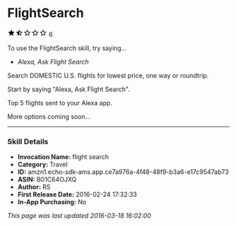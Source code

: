 # FlightSearch
![1.4 stars](../../../images/ic_star_black_18dp_1x.png)![1.4 stars](../../../images/ic_star_half_black_18dp_1x.png)![1.4 stars](../../../images/ic_star_border_black_18dp_1x.png)![1.4 stars](../../../images/ic_star_border_black_18dp_1x.png)![1.4 stars](../../../images/ic_star_border_black_18dp_1x.png) 6

To use the FlightSearch skill, try saying...

* *Alexa, Ask Flight Search*

Search DOMESTIC U.S. flights for lowest price, one way or roundtrip.

Start by saying "Alexa, Ask Flight Search". 

Top 5 flights sent to your Alexa app. 

More options coming soon...

***

### Skill Details

* **Invocation Name:** flight search
* **Category:** Travel
* **ID:** amzn1.echo-sdk-ams.app.ce7a976a-4f48-48f9-b3a6-e17c9547ab73
* **ASIN:** B01C64OJXQ
* **Author:** RS
* **First Release Date:** 2016-02-24 17:32:33
* **In-App Purchasing:** No

*This page was last updated 2016-03-18 16:02:00*
